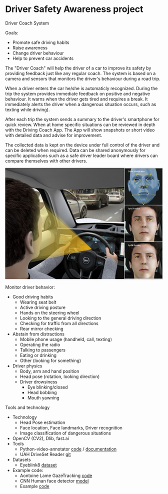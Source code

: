 # Driver Safety Awareness project

Driver Coach System

Goals:
* Promote safe driving habits
* Raise awareness
* Change driver behaviour
* Help to prevent car accidents

The "Driver Coach" will help the driver of a car to improve its safety by providing feedback just like any regular coach. 
The system is based on a camera and sensors that monitors the driver's behaviour during a road trip.

When a driver enters the car he/she is automaticly recognized.
During the trip the system provides immediate feedback on positive and negative behaviour.
It warns when the driver gets tired and requires a break.
It immediately alerts the driver when a dangerous situation occurs, such as texting while driving). 

After each trip the system sends a summary to the driver's smartphone for quick review. When at home specific situations can be reviewed in depth with the Driving Coach App. The App will show snapshots or short video with detailed data and advise for improvement.

The collected data is kept on the device under full control of the driver and can be deleted when required. Data can be shared anonymously for specific applications such as a safe driver leader board  where drivers can compare themselves with other drivers.

![image](doc/driver-monitoring.jpg )

Monitor driver behavior:
  * Good driving habits
    * Wearing seat belt
    * Active driving posture
    * Hands on the steering wheel
    * Looking to the general driving direction
    * Checking for traffic from all directions
    * Rear mirror checking
   * Abstain from distractions
     * Mobile phone usage (handheld, call, texting)
     * Operating the radio
     * Talking to passengers
     * Eating or drinking
     * Other (looking for something)
   * Driver physics
     * Body, arm and hand position
     * Head pose (rotation, looking direction)
     * Driver drowsiness
       * Eye blinking/closed
       * Head bobbing
       * Mouth yawning
  
  
 Tools and technology
 * Technology
    * Head Pose estimation
    * Face location, Face landmarks, Driver recognition
    * Image classification of dangerous situations
 *   OpenCV (CV2), Dlib, fast.ai
 * Tools
    * Python-video-annotator [code](https://github.com/chan0park/video-annotation-tool) / [documentation](https://pythonvideoannotator.readthedocs.io/en/master/index.html)
    * UAH DriveSet Reader [git](https://github.com/Tauvic/uah_driveset_reader)
 * Datasets
    * Eyeblink8 [dataset](https://www.blinkingmatters.com/research)
 * Example code:
    * Aontoine Lame GazeTracking [code](https://github.com/antoinelame/GazeTracking)
    * CNN Human face detector [model](http://arunponnusamy.com/files/mmod_human_face_detector.dat)
    * Example [code](https://github.com/spmallick/dlib)